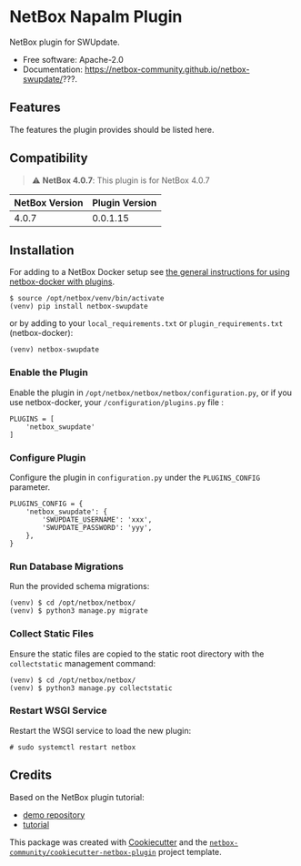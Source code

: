 # NetBox Napalm Plugin

NetBox plugin for SWUpdate.


* Free software: Apache-2.0
* Documentation: https://netbox-community.github.io/netbox-swupdate/???.


## Features

The features the plugin provides should be listed here.

## Compatibility

> :warning: **NetBox 4.0.7**: This plugin is for NetBox 4.0.7

| NetBox Version | Plugin Version |
|----------------|----------------|
| 4.0.7          | 0.0.1.15        |

## Installation

For adding to a NetBox Docker setup see
[the general instructions for using netbox-docker with plugins](https://github.com/netbox-community/netbox-docker/wiki/Using-Netbox-Plugins).

```no-highlight
$ source /opt/netbox/venv/bin/activate
(venv) pip install netbox-swupdate
```

or by adding to your `local_requirements.txt` or `plugin_requirements.txt` (netbox-docker):

```no-highlight
(venv) netbox-swupdate
```

### Enable the Plugin

Enable the plugin in `/opt/netbox/netbox/netbox/configuration.py`,
 or if you use netbox-docker, your `/configuration/plugins.py` file :

```no-highlight
PLUGINS = [
    'netbox_swupdate'
]
```

### Configure Plugin

Configure the plugin in `configuration.py` under the `PLUGINS_CONFIG` parameter.

```no-highlight
PLUGINS_CONFIG = {
    'netbox_swupdate': {
        'SWUPDATE_USERNAME': 'xxx',
        'SWUPDATE_PASSWORD': 'yyy',
    },
}
```

### Run Database Migrations

Run the provided schema migrations:

```no-highlight
(venv) $ cd /opt/netbox/netbox/
(venv) $ python3 manage.py migrate
```

### Collect Static Files

Ensure the static files are copied to the static root directory with the `collectstatic` management command:

```no-highlight
(venv) $ cd /opt/netbox/netbox/
(venv) $ python3 manage.py collectstatic
```

### Restart WSGI Service

Restart the WSGI service to load the new plugin:

```no-highlight
# sudo systemctl restart netbox
```

## Credits

Based on the NetBox plugin tutorial:

- [demo repository](https://github.com/netbox-community/netbox-plugin-demo)
- [tutorial](https://github.com/netbox-community/netbox-plugin-tutorial)

This package was created with [Cookiecutter](https://github.com/audreyr/cookiecutter) and the [`netbox-community/cookiecutter-netbox-plugin`](https://github.com/netbox-community/cookiecutter-netbox-plugin) project template.

